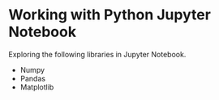 # Working with Python Jupyter Notebook


Exploring the following libraries in Jupyter Notebook.
- Numpy
- Pandas
- Matplotlib